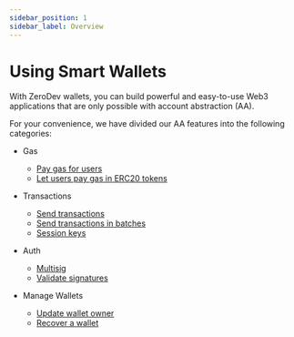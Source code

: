 ```yaml
---
sidebar_position: 1
sidebar_label: Overview
---
```


# Using Smart Wallets

With ZeroDev wallets, you can build powerful and easy-to-use Web3 applications that are only possible with account abstraction (AA).

For your convenience, we have divided our AA features into the following categories:

- Gas
  - [Pay gas for users](/use-wallets/pay-gas-for-users)
  - [Let users pay gas in ERC20 tokens](/use-wallets/pay-gas-with-erc20-tokens)

- Transactions
  - [Send transactions](/use-wallets/send-transactions)
  - [Send transactions in batches](/use-wallets/batch-transactions)
  - [Session keys](/use-wallets/use-session-keys)

- Auth
  - [Multisig](/use-wallets/multisig)
  - [Validate signatures](/use-wallets/validate-signatures)

- Manage Wallets
  - [Update wallet owner](/use-wallets/change-wallet-owner)
  - [Recover a wallet](/use-wallets/recovery)